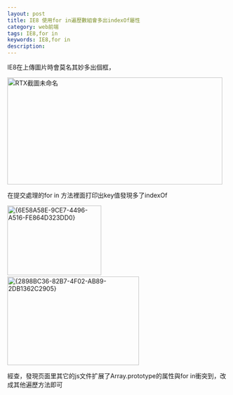 ```yaml
---
layout: post
title: IE8 使用for in遍歷數組會多出indexOf屬性
category: web前端
tags: IE8,for in
keywords: IE8,for in
description: 
---
```


IE8在上傳圖片時會莫名其妙多出個框，

[<img class="alignnone size-full wp-image-50" src="http://www.gitdc.com/wp-content/uploads/2015/01/RTX截圖未命名.png" alt="RTX截圖未命名" width="490" height="244" />][1]

在提交處理的for in 方法裡面打印出key值發現多了indexOf

[<img class="alignnone size-full wp-image-46" src="http://www.gitdc.com/wp-content/uploads/2015/01/6E58A58E-9CE7-4496-A516-FE864D323DD0.png" alt="{6E58A58E-9CE7-4496-A516-FE864D323DD0}" width="214" height="159" />][2]  [<img class="alignnone size-medium wp-image-47" src="http://www.gitdc.com/wp-content/uploads/2015/01/2898BC36-82B7-4F02-AB89-2DB1362C2905-300x202.jpg" alt="{2898BC36-82B7-4F02-AB89-2DB1362C2905}" width="300" height="202" />][3]

經查，發現页面里其它的js文件扩展了Array.prototype的属性與for in衝突到，改成其他遍歷方法即可


[1]: http://www.gitdc.com/wp-content/uploads/2015/01/RTX截圖未命名.png
[2]: http://www.gitdc.com/wp-content/uploads/2015/01/2898BC36-82B7-4F02-AB89-2DB1362C2905.png
[3]: http://www.gitdc.com/wp-content/uploads/2015/01/6E58A58E-9CE7-4496-A516-FE864D323DD0.png

